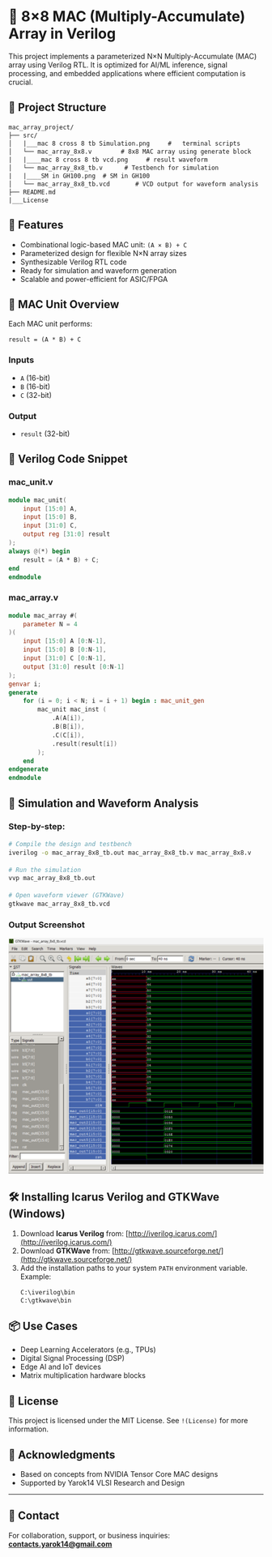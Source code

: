 # 🔢 8×8 MAC (Multiply-Accumulate) Array in Verilog

This project implements a parameterized N×N Multiply-Accumulate (MAC) array using Verilog RTL. It is optimized for AI/ML inference, signal processing, and embedded applications where efficient computation is crucial.

## 📁 Project Structure

```
mac_array_project/
├── src/
│   |___mac 8 cross 8 tb Simulation.png     #   terminal scripts
│   └── mac_array_8x8.v        # 8x8 MAC array using generate block
|   |____mac 8 cross 8 tb vcd.png     # result waveform 
│   └── mac_array_8x8_tb.v      # Testbench for simulation
|   |____SM in GH100.png  # SM in GH100
│   └── mac_array_8x8_tb.vcd       # VCD output for waveform analysis
├── README.md
|___License
```

## 🚀 Features

- Combinational logic-based MAC unit: `(A × B) + C`
- Parameterized design for flexible N×N array sizes
- Synthesizable Verilog RTL code
- Ready for simulation and waveform generation
- Scalable and power-efficient for ASIC/FPGA

## 📌 MAC Unit Overview

Each MAC unit performs:
```
result = (A * B) + C
```

### Inputs
- `A` (16-bit)
- `B` (16-bit)
- `C` (32-bit)

### Output
- `result` (32-bit)

## 🧮 Verilog Code Snippet

### mac_unit.v
```verilog
module mac_unit(
    input [15:0] A,
    input [15:0] B,
    input [31:0] C,
    output reg [31:0] result
);
always @(*) begin
    result = (A * B) + C;
end
endmodule
```

### mac_array.v
```verilog
module mac_array #(
    parameter N = 4
)(
    input [15:0] A [0:N-1],
    input [15:0] B [0:N-1],
    input [31:0] C [0:N-1],
    output [31:0] result [0:N-1]
);
genvar i;
generate
    for (i = 0; i < N; i = i + 1) begin : mac_unit_gen
        mac_unit mac_inst (
            .A(A[i]),
            .B(B[i]),
            .C(C[i]),
            .result(result[i])
        );
    end
endgenerate
endmodule
```

## 🧪 Simulation and Waveform Analysis

### Step-by-step:

```bash
# Compile the design and testbench
iverilog -o mac_array_8x8_tb.out mac_array_8x8_tb.v mac_array_8x8.v

# Run the simulation
vvp mac_array_8x8_tb.out

# Open waveform viewer (GTKWave)
gtkwave mac_array_8x8_tb.vcd
```

### Output Screenshot

![Simulation Screenshot](mac_array_8x8_rtl_tb/mac%208%20cross%208%20tb%20vcd.png)

## 🛠️ Installing Icarus Verilog and GTKWave (Windows)

1. Download **Icarus Verilog** from:
   [http://iverilog.icarus.com/](http://iverilog.icarus.com/)
2. Download **GTKWave** from:
   [http://gtkwave.sourceforge.net/](http://gtkwave.sourceforge.net/)
3. Add the installation paths to your system `PATH` environment variable. Example:
   ```
   C:\iverilog\bin
   C:\gtkwave\bin
   ```

## 📦 Use Cases

- Deep Learning Accelerators (e.g., TPUs)
- Digital Signal Processing (DSP)
- Edge AI and IoT devices
- Matrix multiplication hardware blocks

## 📜 License

This project is licensed under the MIT License. See `!(License)` for more information.

## 🙌 Acknowledgments

- Based on concepts from NVIDIA Tensor Core MAC designs
- Supported by Yarok14 VLSI Research and Design

---

## 📧 Contact

For collaboration, support, or business inquiries: **contacts.yarok14@gmail.com**


